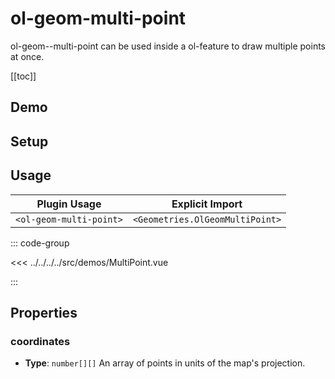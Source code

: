 # ol-geom-multi-point

ol-geom--multi-point can be used inside a ol-feature to draw multiple points at once.

[[toc]]

## Demo

<script setup lang="ts">
import MultiPoint from "@demos/MultiPoint.vue"
</script>
<ClientOnly>
<MultiPoint />
</ClientOnly>

## Setup

<!--@include: ../../geometries.plugin.md-->

## Usage

| Plugin Usage            |         Explicit Import         |
| ----------------------- | :-----------------------------: |
| `<ol-geom-multi-point>` | `<Geometries.OlGeomMultiPoint>` |

::: code-group

<<< ../../../../src/demos/MultiPoint.vue

:::

## Properties

### coordinates

- **Type**: `number[][]`
  An array of points in units of the map's projection.
